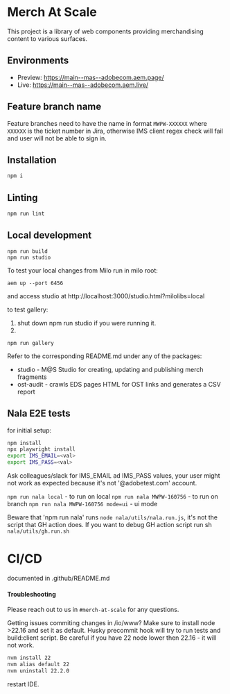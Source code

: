 # Merch At Scale

This project is a library of web components providing merchandising content to various surfaces.

## Environments

- Preview: https://main--mas--adobecom.aem.page/
- Live: https://main--mas--adobecom.aem.live/

## Feature branch name

Feature branches need to have the name in format `MWPW-XXXXXX` where `XXXXXX` is the ticket number in Jira, otherwise IMS client regex check will fail and user will not be able to sign in.

## Installation

```sh
npm i
```

## Linting

```sh
npm run lint
```

## Local development

```
npm run build
npm run studio
```

To test your local changes from Milo run in milo root:

```
aem up --port 6456
```

and access studio at http://localhost:3000/studio.html?milolibs=local

to test gallery:

1. shut down npm run studio if you were running it.
2.

```
npm run gallery
```

Refer to the corresponding README.md under any of the packages:

- studio - M@S Studio for creating, updating and publishing merch fragments
- ost-audit - crawls EDS pages HTML for OST links and generates a CSV report

## Nala E2E tests

for initial setup:

```sh
npm install
npx playwright install
export IMS_EMAIL=<val>
export IMS_PASS=<val>
```

Ask colleagues/slack for IMS_EMAIL ad IMS_PASS values, your user might not work as expected because it's not '@adobetest.com' account.

`npm run nala local` - to run on local
`npm run nala MWPW-160756` - to run on branch
`npm run nala MWPW-160756 mode=ui` - ui mode

Beware that 'npm run nala' runs `node nala/utils/nala.run.js`, it's not the script that GH action does.
If you want to debug GH action script run sh `nala/utils/gh.run.sh`

# CI/CD

documented in .github/README.md

#### Troubleshooting

Please reach out to us in `#merch-at-scale` for any questions.

Getting issues commiting changes in /io/www?
Make sure to install node >22.16 and set it as default. Husky precommit hook will try to run tests and build:client script. Be careful if you have 22 node lower then 22.16 - it will not work.

```sh
nvm install 22
nvm alias default 22
nvm uninstall 22.2.0
```

restart IDE.

